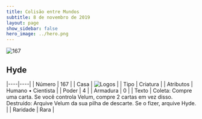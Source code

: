 ```yaml
---
title: Colisão entre Mundos
subtitle: 8 de novembro de 2019
layout: page
show_sidebar: false
hero_image: ../hero.png
---
```


![167](https://cdn.keyforgegame.com/media/card_front/pt/452_167_W4CR5J97364C_pt.png)

## Hyde

|----|----|
| Número | 167 |
| Casa | ![Logos](https://archonarcana.com/images/thumb/c/ce/Logos.png/22px-Logos.png "Logos") |
| Tipo | Criatura |
| Atributos | Humano • Cientista |
| Poder | 4 |
| Armadura | 0 |
| Texto | Coleta: Compre uma carta. Se você controla Velum, compre 2 cartas em vez disso. Destruído: Arquive Velum da sua pilha de descarte. Se o fizer, arquive Hyde. |
| Raridade | Rara |
